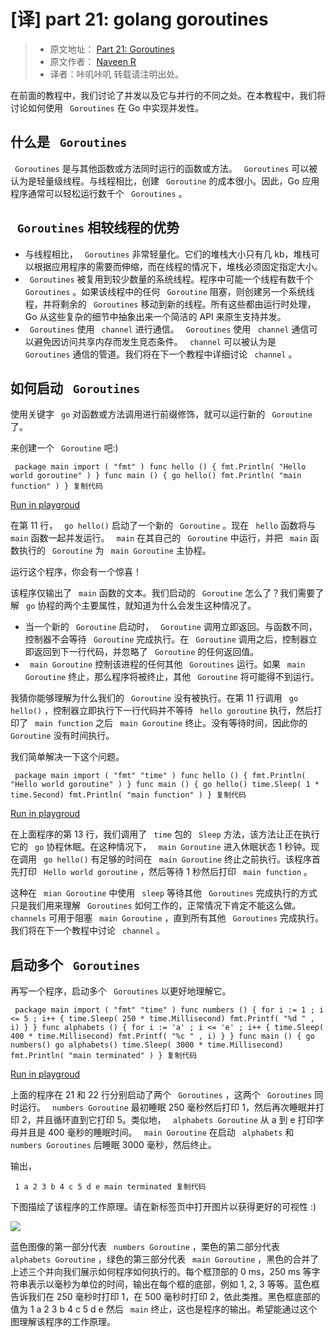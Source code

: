 # [译] part 21: golang goroutines #

> 
> 
> 
> * 原文地址： [Part 21: Goroutines](
> https://link.juejin.im?target=https%3A%2F%2Fgolangbot.com%2Fgoroutines%2F
> )
> * 原文作者： [Naveen R](
> https://link.juejin.im?target=https%3A%2F%2Fgolangbot.com%2Fabout%2F )
> * 译者：咔叽咔叽 转载请注明出处。
> 
> 
> 

在前面的教程中，我们讨论了并发以及它与并行的不同之处。在本教程中，我们将讨论如何使用 ` Goroutines` 在 Go 中实现并发性。

## 什么是 ` Goroutines` ##

` Goroutines` 是与其他函数或方法同时运行的函数或方法。 ` Goroutines` 可以被认为是轻量级线程。与线程相比，创建 ` Goroutine` 的成本很小。因此，Go 应用程序通常可以轻松运行数千个 ` Goroutines` 。

## ` Goroutines` 相较线程的优势 ##

* 与线程相比， ` Goroutines` 非常轻量化。它们的堆栈大小只有几 kb，堆栈可以根据应用程序的需要而伸缩，而在线程的情况下，堆栈必须固定指定大小。
* ` Goroutines` 被复用到较少数量的系统线程。程序中可能一个线程有数千个 ` Goroutines` 。如果该线程中的任何 ` Goroutine` 阻塞，则创建另一个系统线程，并将剩余的 ` Goroutines` 移动到新的线程。所有这些都由运行时处理，Go 从这些复杂的细节中抽象出来一个简洁的 API 来原生支持并发。
* ` Goroutines` 使用 ` channel` 进行通信。 ` Goroutines` 使用 ` channel` 通信可以避免因访问共享内存而发生竞态条件。 ` channel` 可以被认为是 ` Goroutines` 通信的管道。我们将在下一个教程中详细讨论 ` channel` 。

## 如何启动 ` Goroutines` ##

使用关键字 ` go` 对函数或方法调用进行前缀修饰，就可以运行新的 ` Goroutine` 了。

来创建一个 ` Goroutine` 吧:)

` package main import ( "fmt" ) func hello () { fmt.Println( "Hello world goroutine" ) } func main () { go hello() fmt.Println( "main function" ) } 复制代码`

[Run in playgroud]( https://link.juejin.im?target=http%3A%2F%2Fplay.flysnow.org%2Fp%2FKUvIpVzepjs )

在第 11 行， ` go hello()` 启动了一个新的 ` Goroutine` 。现在 ` hello` 函数将与 ` main` 函数一起并发运行。 ` main` 在其自己的 ` Goroutine` 中运行，并把 ` main` 函数执行的 ` Goroutine` 为 ` main Goroutine` 主协程。

运行这个程序，你会有一个惊喜！

该程序仅输出了 ` main` 函数的文本。我们启动的 ` Goroutine` 怎么了？我们需要了解 ` go` 协程的两个主要属性，就知道为什么会发生这种情况了。

* 当一个新的 ` Goroutine` 启动时， ` Goroutine` 调用立即返回。与函数不同，控制器不会等待 ` Goroutine` 完成执行。在 ` Goroutine` 调用之后，控制器立即返回到下一行代码，并忽略了 ` Goroutine` 的任何返回值。
* ` main Goroutine` 控制该进程的任何其他 ` Goroutines` 运行。如果 ` main Goroutine` 终止，那么程序将被终止，其他 ` Goroutine` 将可能得不到运行。

我猜你能够理解为什么我们的 ` Goroutine` 没有被执行。在第 11 行调用 ` go hello()` ，控制器立即执行下一行代码并不等待 ` hello goroutine` 执行，然后打印了 ` main function` 之后 ` main Goroutine` 终止。没有等待时间，因此你的 ` Goroutine` 没有时间执行。

我们简单解决一下这个问题。

` package main import ( "fmt" "time" ) func hello () { fmt.Println( "Hello world goroutine" ) } func main () { go hello() time.Sleep( 1 * time.Second) fmt.Println( "main function" ) } 复制代码`

[Run in playgroud]( https://link.juejin.im?target=http%3A%2F%2Fplay.flysnow.org%2Fp%2F4nT_Q6CuGrp )

在上面程序的第 13 行，我们调用了 ` time` 包的 ` Sleep` 方法，该方法让正在执行它的 ` go` 协程休眠。在这种情况下， ` main Goroutine` 进入休眠状态 1 秒钟。现在调用 ` go hello()` 有足够的时间在 ` main Goroutine` 终止之前执行。该程序首先打印 ` Hello world goroutine` ，然后等待 1 秒然后打印 ` main function` 。

这种在 ` mian Goroutine` 中使用 ` sleep` 等待其他 ` Goroutines` 完成执行的方式只是我们用来理解 ` Goroutines` 如何工作的，正常情况下肯定不能这么做。 ` channels` 可用于阻塞 ` main Goroutine` ，直到所有其他 ` Goroutines` 完成执行。我们将在下一个教程中讨论 ` channel` 。

## 启动多个 ` Goroutines` ##

再写一个程序，启动多个 ` Goroutines` 以更好地理解它。

` package main import ( "fmt" "time" ) func numbers () { for i := 1 ; i <= 5 ; i++ { time.Sleep( 250 * time.Millisecond) fmt.Printf( "%d " , i) } } func alphabets () { for i := 'a' ; i <= 'e' ; i++ { time.Sleep( 400 * time.Millisecond) fmt.Printf( "%c " , i) } } func main () { go numbers() go alphabets() time.Sleep( 3000 * time.Millisecond) fmt.Println( "main terminated" ) } 复制代码`

[Run in playgroud]( https://link.juejin.im?target=https%3A%2F%2Fplay.golang.org%2Fp%2Foltn5nw0w3 )

上面的程序在 21 和 22 行分别启动了两个 ` Goroutines` ，这两个 ` Goroutines` 同时运行。 ` numbers Goroutine` 最初睡眠 250 毫秒然后打印 1，然后再次睡眠并打印 2，并且循环直到它打印 5。类似地， ` alphabets Goroutine` 从 a 到 e 打印字母并且是 400 毫秒的睡眠时间。 ` main Goroutine` 在启动 ` alphabets` 和 ` numbers Goroutines` 后睡眠 3000 毫秒，然后终止。

输出，

` 1 a 2 3 b 4 c 5 d e main terminated 复制代码`

下图描绘了该程序的工作原理。请在新标签页中打开图片以获得更好的可视性 :)

![](https://user-gold-cdn.xitu.io/2019/4/2/169d9a94421ae4bf?imageView2/0/w/1280/h/960/ignore-error/1)

蓝色图像的第一部分代表 ` numbers Goroutine` ，栗色的第二部分代表 ` alphabets Goroutine` ，绿色的第三部分代表 ` main Goroutine` ，黑色的合并了上述三个并向我们展示如何程序如何执行的。每个框顶部的 0 ms，250 ms 等字符串表示以毫秒为单位的时间，输出在每个框的底部，例如 1, 2, 3 等等。蓝色框告诉我们在 250 毫秒时打印 1，在 500 毫秒时打印 2，依此类推。黑色框底部的值为 1 a 2 3 b 4 c 5 d e 然后 ` main` 终止，这也是程序的输出。希望能通过这个图理解该程序的工作原理。